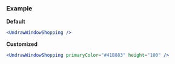 ### Example

**Default**
```jsx
<UndrawWindowShopping />
```

**Customized**
```jsx
<UndrawWindowShopping primaryColor="#41B883" height="100" />
```
